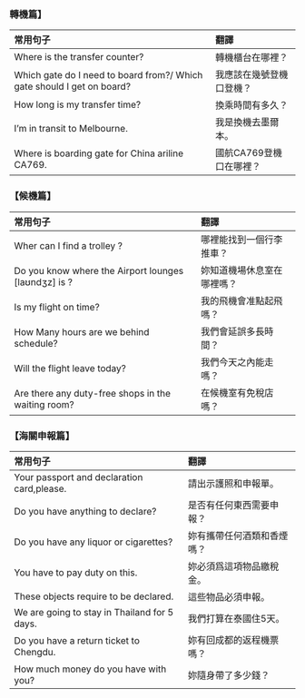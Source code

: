 ### **轉機篇】**

| 常用句子                                                     | 翻譯                     |
| :----------------------------------------------------------- | :----------------------- |
| Where is the transfer counter?                               | 轉機櫃台在哪裡？         |
| Which gate do I need to board from?/ Which gate should I get on board? | 我應該在幾號登機口登機？ |
| How long is my transfer time?                                | 換乘時間有多久？         |
| I’m in transit to Melbourne.                                 | 我是換機去墨爾本。       |
| Where is boarding gate for China ariline CA769.              | 國航CA769登機口在哪裡？  |



### **【候機篇】**

| 常用句子                                             | 翻譯                       |
| :--------------------------------------------------- | :------------------------- |
| Wher can I find a trolley ?                          | 哪裡能找到一個行李推車？   |
| Do you know where the Airport lounges [laʊndʒz] is ? | 妳知道機場休息室在哪裡嗎？ |
| Is my flight on time?                                | 我的飛機會准點起飛嗎？     |
| How Many hours are we behind schedule?               | 我們會延誤多長時間？       |
| Will the flight leave today?                         | 我們今天之內能走嗎？       |
| Are there any duty-free shops in the waiting room?   | 在候機室有免稅店嗎？       |



### **【海關申報篇】**

| 常用句子                                     | 翻譯                       |
| :------------------------------------------- | :------------------------- |
| Your passport and declaration card,please.   | 請出示護照和申報單。       |
| Do you have anything to declare?             | 是否有任何東西需要申報？   |
| Do you have any liquor or cigarettes?        | 妳有攜帶任何酒類和香煙嗎？ |
| You have to pay duty on this.                | 妳必須爲這項物品繳稅金。   |
| These objects require to be declared.        | 這些物品必須申報。         |
| We are going to stay in Thailand for 5 days. | 我們打算在泰國住5天。      |
| Do you have a return ticket to Chengdu.      | 妳有回成都的返程機票嗎？   |
| How much money do you have with you?         | 妳隨身帶了多少錢？         |